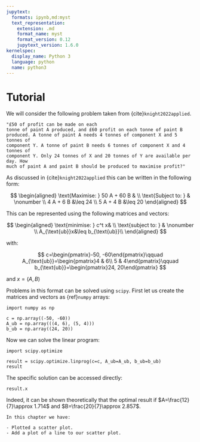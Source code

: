 ```yaml
---
jupytext:
  formats: ipynb,md:myst
  text_representation:
    extension: .md
    format_name: myst
    format_version: 0.12
    jupytext_version: 1.6.0
kernelspec:
  display_name: Python 3
  language: python
  name: python3
---
```


# Tutorial

We will consider the following problem taken from {cite}`knight2022applied`.

```{admonition} Problem
"£50 of profit can be made on each
tonne of paint A produced, and £60 profit on each tonne of paint B
produced. A tonne of paint A needs 4 tonnes of component X and 5 tonnes of
component Y. A tonne of paint B needs 6 tonnes of component X and 4 tonnes of
component Y. Only 24 tonnes of X and 20 tonnes of Y are available per day. How
much of paint A and paint B should be produced to maximise profit?"
```

As discussed in {cite}`knight2022applied` this can be written in the following
form:

$$
\begin{aligned}
\text{Maximise: } 50 A + 60 B &  \\
\text{Subject to: } & \nonumber \\
4 A + 6 B &\leq 24  \\
5 A + 4 B &\leq 20
\end{aligned}
$$

This can be represented using the following matrices and vectors:

$$
\begin{aligned}
\text{minimise: } c^t x&  \\
\text{subject to: } & \nonumber \\
A_{\text{ub}}x&\leq b_{\text{ub}}\\
\end{aligned}
$$

with:

$$
c=\begin{pmatrix}-50, -60\end{pmatrix}\qquad
A_{\text{ub}}=\begin{pmatrix}4 & 6\\ 5 & 4\end{pmatrix}\qquad b_{\text{ub}}=\begin{pmatrix}24, 20\end{pmatrix}
$$

and $x=(A, B)$

Problems in this format can be solved using `scipy`. First let us create the
matrices and vectors as {ref}`numpy` arrays:

```{code-cell} ipython3
import numpy as np

c = np.array((-50, -60))
A_ub = np.array(((4, 6), (5, 4)))
b_ub = np.array((24, 20))
```

Now we can solve the linear program:

```{code-cell} ipython3
import scipy.optimize

result = scipy.optimize.linprog(c=c, A_ub=A_ub, b_ub=b_ub)
result
```

The specific solution can be accessed directly:

```{code-cell} ipython3
result.x
```

Indeed, it can be shown theoretically that the optimal result if $A=\frac{12}{7}\approx 1.714$ and $B=\frac{20}{7}\approx 2.857$.

```{important}
In this chapter we have:

- Plotted a scatter plot.
- Add a plot of a line to our scatter plot.
```

